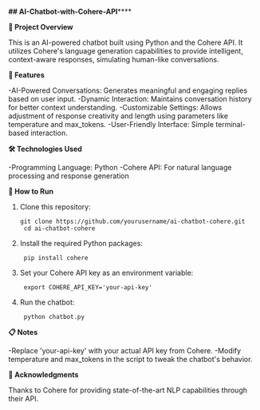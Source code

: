 **## AI-Chatbot-with-Cohere-API******

**📖 Project Overview**

This is an AI-powered chatbot built using Python and the Cohere API. It utilizes Cohere's language generation capabilities to provide intelligent, context-aware responses, simulating human-like conversations.

**🌟 Features**

-AI-Powered Conversations: Generates meaningful and engaging replies based on user input.
-Dynamic Interaction: Maintains conversation history for better context understanding.
-Customizable Settings: Allows adjustment of response creativity and length using parameters like temperature and max_tokens.
-User-Friendly Interface: Simple terminal-based interaction.

**🛠️ Technologies Used**

-Programming Language: Python
-Cohere API: For natural language processing and response generation

**🚀 How to Run**

1. Clone this repository:

       git clone https://github.com/yourusername/ai-chatbot-cohere.git
        cd ai-chatbot-cohere

2. Install the required Python packages:

        pip install cohere

3. Set your Cohere API key as an environment variable:

        export COHERE_API_KEY='your-api-key'

4. Run the chatbot:

        python chatbot.py

**📋 Notes**

-Replace 'your-api-key' with your actual API key from Cohere.
-Modify temperature and max_tokens in the script to tweak the chatbot's behavior.

**🤝 Acknowledgments**

Thanks to Cohere for providing state-of-the-art NLP capabilities through their API.
